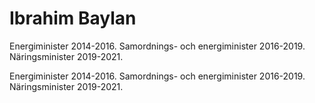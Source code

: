 # Ibrahim Baylan

Energiminister 2014-2016. Samordnings- och energiminister 2016-2019. Näringsminister 2019-2021.

Energiminister 2014-2016. Samordnings- och energiminister 2016-2019. Näringsminister 2019-2021.

